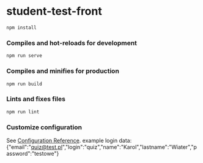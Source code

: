# student-test-front
```
npm install
```

### Compiles and hot-reloads for development
```
npm run serve
```

### Compiles and minifies for production
```
npm run build
```

### Lints and fixes files
```
npm run lint
```

### Customize configuration
See [Configuration Reference](https://cli.vuejs.org/config/).
example login data:
{"email":"quiz@test.pl","login":"quiz","name":"Karol","lastname":"Wiater","password":"testowe"}

